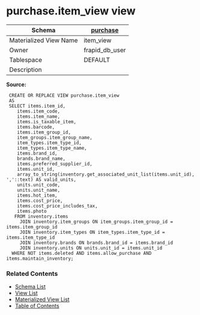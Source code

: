 # purchase.item_view view

| Schema | [purchase](../../schemas/purchase.md) |
| ------ | ----------------------------------------------- |
| Materialized View Name | item_view |
| Owner | frapid_db_user |
| Tablespace | DEFAULT |
| Description |  |

**Source:**

```plpgsql
 CREATE OR REPLACE VIEW purchase.item_view
 AS
 SELECT items.item_id,
    items.item_code,
    items.item_name,
    items.is_taxable_item,
    items.barcode,
    items.item_group_id,
    item_groups.item_group_name,
    item_types.item_type_id,
    item_types.item_type_name,
    items.brand_id,
    brands.brand_name,
    items.preferred_supplier_id,
    items.unit_id,
    array_to_string(inventory.get_associated_unit_list(items.unit_id), ','::text) AS valid_units,
    units.unit_code,
    units.unit_name,
    items.hot_item,
    items.cost_price,
    items.cost_price_includes_tax,
    items.photo
   FROM inventory.items
     JOIN inventory.item_groups ON item_groups.item_group_id = items.item_group_id
     JOIN inventory.item_types ON item_types.item_type_id = items.item_type_id
     JOIN inventory.brands ON brands.brand_id = items.brand_id
     JOIN inventory.units ON units.unit_id = items.unit_id
  WHERE NOT items.deleted AND items.allow_purchase AND items.maintain_inventory;
```


### Related Contents
* [Schema List](../../schemas.md)
* [View List](../../views.md)
* [Materialized View List](../../materialized-views.md)
* [Table of Contents](../../README.md)

